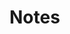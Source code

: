 <link rel="stylesheet" type="text/css" href="../../../SupportingFiles/content.css">
<h1 class="custom-header">Notes</h1>